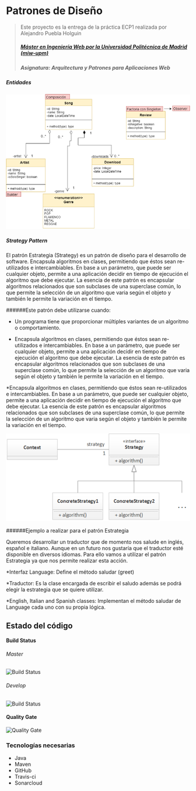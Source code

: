 # Patrones de Diseño
> Este proyecto es la entrega de la práctica ECP1 realizada por Alejandro Puebla Holguin
> ##### [Máster en Ingeniería Web por la Universidad Politécnica de Madrid (miw-upm)](http://miw.etsisi.upm.es)
> ##### Asignatura: *Arquitectura y Patrones para Aplicaciones Web*

##### Entidades

![Mis entidades](https://github.com/alexph9/APAW.ECP1.Alejandro.Puebla/blob/master/docs/Entities.png)

##### *Strategy Pattern*
El patrón Estrategia (Strategy) es un patrón de diseño para el desarrollo de software.
Encapsula algoritmos en clases, permitiendo que éstos sean re-utilizados e intercambiables. En base a un parámetro, que puede ser cualquier objeto, permite a una aplicación decidir en tiempo de ejecución el algoritmo que debe ejecutar.
La esencia de este patrón es encapsular algoritmos relacionados que son subclases de una superclase común, lo que permite la selección de un algoritmo que varia según el objeto y también le permite la variación en el tiempo.

######Este patrón debe utilizarse cuando:

* Un programa tiene que proporcionar múltiples variantes de un algoritmo o comportamiento.

* Encapsula algoritmos en clases, permitiendo que éstos sean re-utilizados e intercambiables. En base a un parámetro, que puede ser cualquier objeto, permite a una aplicación decidir en tiempo de ejecución el algoritmo que debe ejecutar.
  La esencia de este patrón es encapsular algoritmos relacionados que son subclases de una superclase común, lo que permite la selección de un algoritmo que varia según el objeto y también le permite la variación en el tiempo.

*Encapsula algoritmos en clases, permitiendo que éstos sean re-utilizados e intercambiables. En base a un parámetro, que puede ser cualquier objeto, permite a una aplicación decidir en tiempo de ejecución el algoritmo que debe ejecutar.
 La esencia de este patrón es encapsular algoritmos relacionados que son subclases de una superclase común, lo que permite la selección de un algoritmo que varia según el objeto y también le permite la variación en el tiempo.

![Strategy Pattern](https://github.com/alexph9/APAW.ECP1.Alejandro.Puebla/blob/master/docs/general-strategy-pattern.png)

######Ejemplo a realizar para el patrón Estrategia

Queremos desarrollar un traductor que de momento nos salude en inglés, español e italiano. Aunque en un futuro
nos gustaría que el traductor esté disponible en diversos idiomas. Para ello vamos a utilizar el patrón Estrategia ya que nos permite realizar esta acción.

*Interfaz Language: Define el método saludar (greet)

*Traductor: Es la clase encargada de escribir el saludo además se podrá elegir la estrategia que se quiere utilizar.

*English, Italian and Spanish classes: Implementan el método saludar de Language cada uno con su propia lógica.

## Estado del código

#### Build Status
###### Master
![Build Status](https://travis-ci.org/alexph9/APAW.ECP1.Alejandro.Puebla.svg?branch=master) 
###### Develop
![Build Status](https://travis-ci.org/alexph9/APAW.ECP1.Alejandro.Puebla.svg?branch=develop) 

#### Quality Gate
![Quality Gate](https://sonarcloud.io/api/project_badges/measure?project=es.upm.miw%3AAPAW.ECP1.Alejandro.Puebla&metric=alert_status)

### Tecnologías necesarias
* Java
* Maven
* GitHub
* Travis-ci
* Sonarcloud
